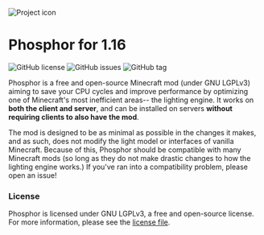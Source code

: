 
![Project icon](https://github.com/thepwrtank18/phosphor-forge/blob/1.16.x-dev/doc/logo.png)

# Phosphor for 1.16
![GitHub license](https://img.shields.io/github/license/thepwrtank18/phosphor-forge.svg)
![GitHub issues](https://img.shields.io/github/issues/thepwrtank18/phosphor-forge.svg)
![GitHub tag](https://img.shields.io/github/tag/thepwrtank18/phosphor-forge.svg)

Phosphor is a free and open-source Minecraft mod (under GNU LGPLv3) aiming to save your CPU cycles and improve performance by optimizing one of Minecraft's most inefficient areas-- the lighting engine.
It works on **both the client and server**, and can be installed on servers **without requiring clients to also have the mod**.

The mod is designed to be as minimal as possible in the changes it makes, and as such, does not modify the light model or interfaces of vanilla Minecraft. Because of this, Phosphor should be compatible
with many Minecraft mods (so long as they do not make drastic changes to how the lighting engine works.) If you've ran into a compatibility problem, please open an issue!

### License

Phosphor is licensed under GNU LGPLv3, a free and open-source license. For more information, please see the [license file](https://github.com/thepwrtank18/phosphor-forge/blob/1.16.x/dev/LICENSE).
